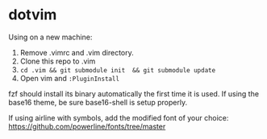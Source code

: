 # dotvim

Using on a new machine:

1. Remove .vimrc and .vim directory.
2. Clone this repo to .vim
3. `cd .vim && git submodule init  && git submodule update`
4. Open vim and `:PluginInstall`

fzf should install its binary automatically the first time it is used. If using the base16 theme, be sure base16-shell is setup properly.

If using airline with symbols, add the modified font of your choice: https://github.com/powerline/fonts/tree/master
